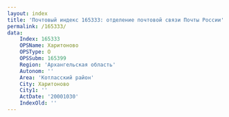 ```yaml
---
layout: index
title: 'Почтовый индекс 165333: отделение почтовой связи Почты России'
permalink: /165333/
data:
    Index: 165333
    OPSName: Харитоново
    OPSType: О
    OPSSubm: 165399
    Region: 'Архангельская область'
    Autonom: ''
    Area: 'Котласский район'
    City: Харитоново
    City1: ''
    ActDate: '20001030'
    IndexOld: ''
---
```

